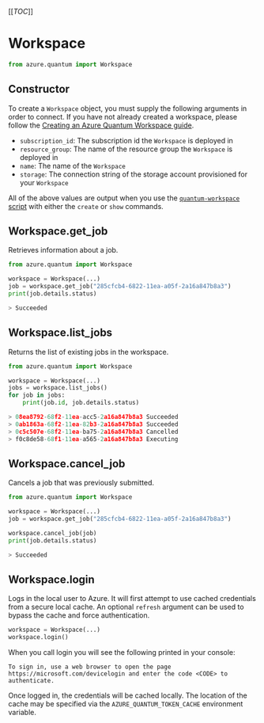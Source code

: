 [[_TOC_]]

# Workspace
```python
from azure.quantum import Workspace
```

## Constructor
To create a `Workspace` object, you must supply the following arguments in order to connect. If you have not already created a workspace, please follow the [Creating an Azure Quantum Workspace guide](/Guides/Creating-an-Azure-Quantum-Workspace).
- `subscription_id`: The subscription id the `Workspace` is deployed in
- `resource_group`: The name of the resource group the `Workspace` is deployed in
- `name`: The name of the `Workspace`
- `storage`: The connection string of the storage account provisioned for your `Workspace`

All of the above values are output when you use the [`quantum-workspace` script](https://dev.azure.com/AzureQuantum-PreviewCustomers/PrivatePreview/_git/Documentation?path=%2Fscripts) with either the `create` or `show` commands.

## Workspace.get_job
Retrieves information about a job.

```py
from azure.quantum import Workspace

workspace = Workspace(...)
job = workspace.get_job("285cfcb4-6822-11ea-a05f-2a16a847b8a3")
print(job.details.status)

> Succeeded
```


## Workspace.list_jobs
Returns the list of existing jobs in the workspace.
```py
from azure.quantum import Workspace

workspace = Workspace(...)
jobs = workspace.list_jobs()
for job in jobs:
    print(job.id, job.details.status)

> 08ea8792-68f2-11ea-acc5-2a16a847b8a3 Succeeded
> 0ab1863a-68f2-11ea-82b3-2a16a847b8a3 Succeeded
> 0c5c507e-68f2-11ea-ba75-2a16a847b8a3 Cancelled
> f0c8de58-68f1-11ea-a565-2a16a847b8a3 Executing
```

## Workspace.cancel_job
Cancels a job that was previously submitted.

```py
from azure.quantum import Workspace

workspace = Workspace(...)
job = workspace.get_job("285cfcb4-6822-11ea-a05f-2a16a847b8a3")

workspace.cancel_job(job)
print(job.details.status)

> Succeeded
```

## Workspace.login
Logs in the local user to Azure. It will first attempt to use cached credentials from a secure local cache. An optional `refresh` argument can be used to bypass the cache and force authentication.

```python
workspace = Workspace(...)
workspace.login()
```

When you call login you will see the following printed in your console:

```
To sign in, use a web browser to open the page https://microsoft.com/devicelogin and enter the code <CODE> to authenticate.
```

Once logged in, the credentials will be cached locally. The location of the cache may be specified via the `AZURE_QUANTUM_TOKEN_CACHE` environment variable.
